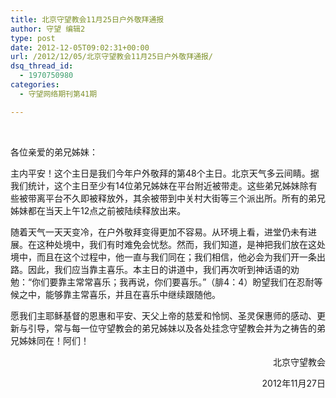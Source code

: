 ```yaml
---
title: 北京守望教会11月25日户外敬拜通报
author: 守望 编辑2
type: post
date: 2012-12-05T09:02:31+00:00
url: /2012/12/05/北京守望教会11月25日户外敬拜通报/
dsq_thread_id:
  - 1970750980
categories:
  - 守望网络期刊第41期

---
```

&nbsp;

各位亲爱的弟兄姊妹：

主内平安！这个主日是我们今年户外敬拜的第48个主日。北京天气多云间睛。据我们统计，这个主日至少有14位弟兄姊妹在平台附近被带走。这些弟兄姊妹除有些被带离平台不久即被释放外，其余被带到中关村大街等三个派出所。所有的弟兄姊妹都在当天上午12点之前被陆续释放出来。

随着天气一天天变冷，在户外敬拜变得更加不容易。从环境上看，进堂仍未有进展。在这种处境中，我们有时难免会忧愁。然而，我们知道，是神把我们放在这处境中，而且在这个过程中，他一直与我们同在；我们相信，他必会为我们开一条出路。因此，我们应当靠主喜乐。本主日的讲道中，我们再次听到神话语的劝勉：“你们要靠主常常喜乐；我再说，你们要喜乐。”（腓4：4）盼望我们在忍耐等候之中，能够靠主常喜乐，并且在喜乐中继续跟随他。

愿我们主耶稣基督的恩惠和平安、天父上帝的慈爱和怜悯、圣灵保惠师的感动、更新与引导，常与每一位守望教会的弟兄姊妹以及各处挂念守望教会并为之祷告的弟兄姊妹同在！阿们！

<p style="text-align: right;">
  北京守望教会
</p>

<p style="text-align: right;">
  2012年11月27日
</p>

&nbsp;